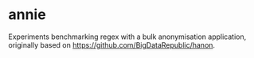 # annie

Experiments benchmarking regex with a bulk anonymisation application,
originally based on https://github.com/BigDataRepublic/hanon.
